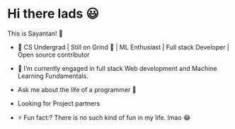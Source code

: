 # Hi there lads 😃
This is Sayantan! 🤙

- 🔭 CS Undergrad | Still on Grind :slightly_smiling_face: | ML Enthusiast | Full stack Developer | Open source contributor

- 🌱 I’m currently engaged in  full stack Web development and Machine Learning Fundamentals.


-  Ask me about the life of a programmer :slightly_smiling_face:
  
-  Looking for Project partners
  
- ⚡ Fun fact:? There is no such kind of fun in my life. lmao 😂

